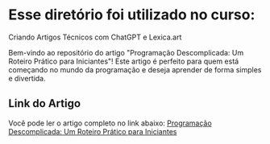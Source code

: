 # Esse diretório foi utilizado no curso: 
Criando Artigos Técnicos com ChatGPT e Lexica.art

Bem-vindo ao repositório do artigo "Programação Descomplicada: Um Roteiro Prático para Iniciantes"! Este artigo é perfeito para quem está começando no mundo da programação e deseja aprender de forma simples e divertida.

## Link do Artigo

Você pode ler o artigo completo no link abaixo:
[Programação Descomplicada: Um Roteiro Prático para Iniciantes](https://web.dio.me/articles/programacao-descomplicada-um-roteiro-pratico-para-iniciantes?page=1&order=oldest)
